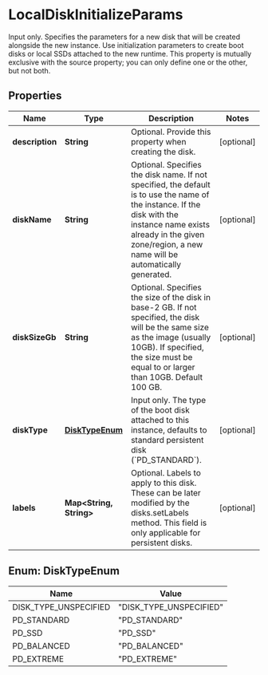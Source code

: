 

# LocalDiskInitializeParams

Input only. Specifies the parameters for a new disk that will be created alongside the new instance. Use initialization parameters to create boot disks or local SSDs attached to the new runtime. This property is mutually exclusive with the source property; you can only define one or the other, but not both.

## Properties

| Name | Type | Description | Notes |
|------------ | ------------- | ------------- | -------------|
|**description** | **String** | Optional. Provide this property when creating the disk. |  [optional] |
|**diskName** | **String** | Optional. Specifies the disk name. If not specified, the default is to use the name of the instance. If the disk with the instance name exists already in the given zone/region, a new name will be automatically generated. |  [optional] |
|**diskSizeGb** | **String** | Optional. Specifies the size of the disk in base-2 GB. If not specified, the disk will be the same size as the image (usually 10GB). If specified, the size must be equal to or larger than 10GB. Default 100 GB. |  [optional] |
|**diskType** | [**DiskTypeEnum**](#DiskTypeEnum) | Input only. The type of the boot disk attached to this instance, defaults to standard persistent disk (&#x60;PD_STANDARD&#x60;). |  [optional] |
|**labels** | **Map&lt;String, String&gt;** | Optional. Labels to apply to this disk. These can be later modified by the disks.setLabels method. This field is only applicable for persistent disks. |  [optional] |



## Enum: DiskTypeEnum

| Name | Value |
|---- | -----|
| DISK_TYPE_UNSPECIFIED | &quot;DISK_TYPE_UNSPECIFIED&quot; |
| PD_STANDARD | &quot;PD_STANDARD&quot; |
| PD_SSD | &quot;PD_SSD&quot; |
| PD_BALANCED | &quot;PD_BALANCED&quot; |
| PD_EXTREME | &quot;PD_EXTREME&quot; |



